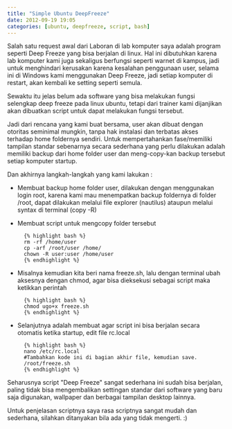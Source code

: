 ```yaml
---
title: "Simple Ubuntu DeepFreeze"
date: 2012-09-19 19:05
categories: [ubuntu, deepfreeze, script, bash]
---
```

Salah satu request awal dari Laboran di lab komputer saya adalah program seperti Deep Freeze yang bisa berjalan di linux. Hal ini dibutuhkan karena lab komputer kami juga sekaligus berfungsi seperti warnet di kampus, jadi untuk menghindari kerusakan karena kesalahan penggunaan user, selama ini di Windows kami menggunakan Deep Freeze, jadi setiap komputer di restart, akan kembali ke setting seperti semula.
<!--more-->
Sewaktu itu jelas belum ada software yang bisa melakukan fungsi selengkap deep freeze pada linux ubuntu, tetapi dari trainer kami dijanjikan akan dibuatkan script untuk dapat melakukan fungsi tersebut.

Jadi dari rencana yang kami buat bersama, user akan dibuat dengan otoritas seminimal mungkin, tanpa hak instalasi dan terbatas akses terhadap home foldernya sendiri. Untuk mempertahankan fase/memiliki tampilan standar sebenarnya secara sederhana yang perlu dilakukan adalah memiliki backup dari home folder user dan meng-copy-kan backup tersebut setiap komputer startup.

Dan akhirnya langkah-langkah yang kami lakukan :

* Membuat backup home folder user, dilakukan dengan menggunakan login root, karena kami mau menempatkan backup foldernya di folder /root, dapat dilakukan melalui file explorer (nautilus) ataupun melalui syntax di terminal (copy -R)
* Membuat script untuk mengcopy folder tersebut
		
		{% highlight bash %}
		rm -rf /home/user
		cp -arf /root/user /home/
		chown -R user:user /home/user
		{% endhighlight %}
* Misalnya kemudian kita beri nama freeze.sh, lalu dengan terminal ubah aksesnya dengan chmod, agar bisa dieksekusi sebagai script maka ketikkan perintah
		
		{% highlight bash %}
		chmod ugo+x freeze.sh
		{% endhighlight %}
* Selanjutnya adalah membuat agar script ini bisa berjalan secara otomatis ketika startup, edit file rc.local
		
		{% highlight bash %}
		nano /etc/rc.local 
		#Tambahkan kode ini di bagian akhir file, kemudian save.
		/root/freeze.sh
		{% endhighlight %}

Seharusnya script "Deep Freeze" sangat sederhana ini sudah bisa berjalan, paling tidak bisa mengembalikan settingan standar dari software yang baru saja digunakan, wallpaper dan berbagai tampilan desktop lainnya.

Untuk penjelasan scriptnya saya rasa scriptnya sangat mudah dan sederhana, silahkan ditanyakan bila ada yang tidak mengerti. :) 
